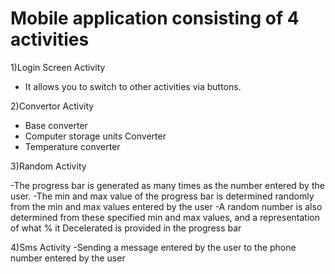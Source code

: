 # Mobile application consisting of 4 activities

1)Login Screen Activity
- It allows you to switch to other activities via buttons.

2)Convertor Activity
- Base converter
- Computer storage units Converter
- Temperature converter

3)Random Activity

-The progress bar is generated as many times as the number entered by the user.
-The min and max value of the progress bar is determined randomly from the min and max values entered by the user
-A random number is also determined from these specified min and max values, and a representation of what % it Decelerated is provided in the progress bar

4)Sms Activity
-Sending a message entered by the user to the phone number entered by the user
